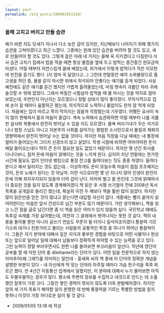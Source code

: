 ```yaml
---
layout: post
permalink: /old_posts/200901051318/
---
```


### 올해 고치고 버리고 만들 습관

해가 바뀐 지도 닷새가 지나서 다소 늦은 감이 있지만, 지난해보다 나아지기 위해 몇가지 습관을 고쳐야겠다고 최근 느꼈다. 그중에는 원래 있던 습관을 버려야 할 것도 있고, 새로 만들어야 할 것도 있다. 그렇게 꼽은 아래 네 가지는 올해 꼭 지키겠다고 다짐한다.식사 습관 고치기
집에서 밥을 먹을 때면 항상 물컵을 옆에 두고 밥먹는 중간중간 한모금씩 마셨다. 어릴 때부터 자연스럽게 몸에 배었는데, 외가에서 이렇게 밥먹다가 작은 이모한테 핀잔을 듣기도 했다. (지 엄마 꼭 닮았다고...) 그런데 연말동안 예의 소화불량으로 좀 고생을 하던 중, 물을 같이 마시면 위에서 희석되어 안좋다는 얘기를 듣게 되었다. 사실 예전에도 같은 얘기를 듣긴 했지만 가볍게 흘려들었는데, 마침 뱃속이 괴롭던 차라 귀에 솔깃할 수 밖에 없었다. 그래서 며칠간 시험삼아 밥먹을 때 물 마시는 것을 억지로 참아보았는데, 우연인지 아닌지는 모르겠으나 정말 상태가 많이 좋아졌다. 무의식적으로 컵에 손이 갈 때마다 움찔하곤 했는데, 의식적으로 노력하니 물없이도 한끼 잘 먹게 되었다. 처음에는 입이 마르고 목이 막히지는 않을까 걱정했는데 기우였다. 어쨌든 요사이 속이 많이 편해져서 몸과 마음이 즐겁다. 계속 노력해서 습관화하면 어릴 때부터 나를 괴롭힌 설사와 복통에서 완전히 벗어날 수 있을 지도 모르겠다.
물욕 버리기내가 무슨 석가모니나 법정 스님도 아니고 자본주의 사회를 살아가는 평범한 소시민으로서 물질과 재화의 영향력에서 완전히 벗어날 수는 없을 것이다. 하지만 처음 직장을 다닐 때에는 내 통장에 얼마가 들어있는지 그다지 신경쓰지 않고 살았다. 학생 시절에 비하면 어마어마한 돈이 매달 들어오는데다 딱히 큰 돈이 필요한 일도 없었기 때문이다. 하지만 몇 년간 회사를 다니다보니, 점차 돈에 마음이 얽매이는 것을 느끼게 된다. 심지어 지난 연말에는 한가한 시간에 필요도 없이 인터넷 뱅킹으로 통장 잔고를 들여다보는 짓도 종종 하였다. 들여다본다고 해서 달라지는 것도 없는데... 이상하게도 돈이 모일수록 마음이 점점 초조해지는 것이, 돈의 노예가 된다는 것 아닐까. 이런 식으로라면 몇 년 지나지 않아 인생이 완전히 돈에 의해 좌지우지되지 않을까 더럭 겁이 난다. 어차피 벌고 쓸 돈인데 그것에 얽매여서 더 중요한 것을 잃지 않도록 경계해야겠다.책 읽은 후 서평 쓰기얼마 전에 2008년 독서 목록을 공개글로 돌리긴 했는데, 확실히 이전 두 해보다 책을 훨씬 많이 읽었다. 하지만 많이 읽은만큼 얻은 것이 많냐고 묻는다면 대답할 자신이 없다. 개중에는 빨리 끝까지 읽어야한다는 마음만 앞서 건성으로 넘긴 부분도 많기 때문이다. 가만 생각해보니, 책을 읽고 느낀 점을 글로 남긴다면 좀 더 책을 읽은 의미가 있지 않을까 싶다. 국민학교 때에도 독후감 숙제를 가장 싫어했는데, 여전히 그 굴레에서 벗어나지는 못한 것 같다. 책의 내용을 돌아볼 뿐만 아니라 글쓰기 연습도 꾸준히 될 터이니 일석이조이겠다.통찰력 기르기소위 대가나 전문가라고 불리는 사람들의 공통적인 특징 중 하나가 뛰어난 통찰력이다. 그들은 자기 분야에 대해서 깊은 지식과 풍부한 경험을 바탕으로 어떤 사물이나 현상 또는 앞으로 일어날 일에 대해서 남들보다 정확하게 파악할 수 있는 능력을 갖고 있다. 그런 능력이 정말 부러우면서도 한편 나를 돌아보면 부끄러움이 앞선다. 작년에 영단어 공부를 할 때 익힌 단어 중 dilettante라는 단어가 있다. 어떤 일을 전문적으로 하지 않는 아마추어(왜 그래?)를 의미하는 말인데 - 홍세화 씨의 책 중에 이 단어의 정확한 개념을 설명한 부분이 있다 - 내 자신에게 딱 맞는 단어라 마주칠 때마다 가슴 한구석을 콕콕 찌르곤 했다. 만 4년간 이동통신 업계에서 일했지만, 이 분야에 대해서 누가 물어보면 아직도 우물우물하는 경우가 많다. 평소에 주변의 정보를 수집하고 내것으로 만드는 데 소홀했던 잘못이 가장 크다. 그동안 쌓인 경력이 헛되지 않도록 더욱 분발해야겠다. 하지만 앞의 세 가지 목표가 해야할 일이 분명한 데 반해 통찰력을 기르는 특별한 방법을 알지 못하니 이것이 가장 까다로운 일이 될 것 같다.



- 2009/01/05 13:18 에 작성